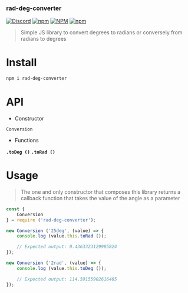 ### rad-deg-converter

[![Discord](https://img.shields.io/discord/519837781866840122?color=%237289DA&label=WaZaBiX%27s%20guild&logo=Discord)](https://discord.gg/ES52WDg)
[![npm](https://img.shields.io/npm/v/rad-deg-converter?logo=npm)](https://www.npmjs.com/package/rad-deg-converter)
[![NPM](https://img.shields.io/npm/l/rad-deg-converter?logo=github)](https://github.com/wazabix-BM/rad-deg-converter/blob/master/LICENSE.md)
[![npm](https://img.shields.io/npm/dt/rad-deg-converter?logo=npm)](https://www.npmjs.com/package/rad-deg-converter)

> Simple JS library to convert degrees to radians or conversely from radians to degrees

# Install

```sh
npm i rad-deg-converter
```

# API

* Constructor

<code>Conversion</code>

* Functions

<code><b>.toDeg ()</b></code>
<code><b>.toRad ()</b></code>

# Usage

> The one and only constructor that composes this library returns a callback function that takes the value of the angle as a parameter

```js
const {
    Conversion
} = require ('rad-deg-converter');

new Conversion ('25deg', (value) => {
    console.log (value.this.toRad ());

    // Expected output: 0.4363323129985824
});

new Conversion ('2rad', (value) => {
    console.log (value.this.toDeg ());

    // Expected output: 114.59155902616465
});
```